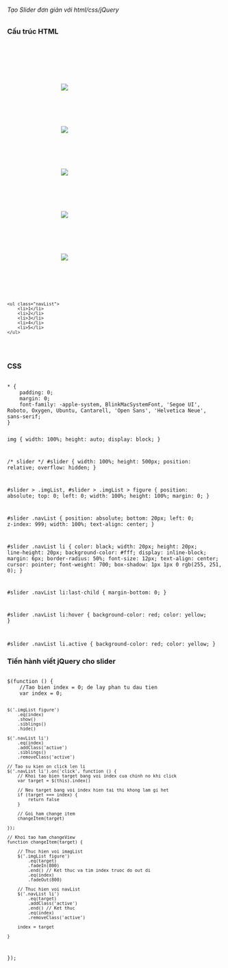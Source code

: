 ###### Tạo Slider đơn giản với html/css/jQuery

### Cấu trúc HTML

<code>
<section id="slider">
    <div class="imgList">
        <figure>
            <img src="images/1.jpg">
        </figure>
        <figure>
            <img src="images/2.jpg">
        </figure>
        <figure>
            <img src="images/3.jpg">
        </figure>
        <figure>
            <img src="images/4.jpg">
        </figure>
        <figure>
            <img src="images/5.jpg">
        </figure>
    </div>

    <ul class="navList">
        <li>1</li>
        <li>2</li>
        <li>3</li>
        <li>4</li>
        <li>5</li>
    </ul>
</section>
</code>

### CSS

<code>
* {
    padding: 0;
    margin: 0;
    font-family: -apple-system, BlinkMacSystemFont, 'Segoe UI', Roboto, Oxygen, Ubuntu, Cantarell, 'Open Sans', 'Helvetica Neue', sans-serif;
}

img {
    width: 100%;
    height: auto;
    display: block;
}

/* slider */
#slider {
    width: 100%;
    height: 500px;
    position: relative;
    overflow: hidden;
}

#slider > .imgList,
#slider > .imgList > figure {
    position: absolute;
    top: 0;
    left: 0;
    width: 100%;
    height: 100%;
    margin: 0;
}

#slider .navList {
    position: absolute;
    bottom: 20px;
    left: 0;
    z-index: 999;
    width: 100%;
    text-align: center;
}

#slider .navList li {
    color: black;
    width: 20px;
    height: 20px;
    line-height: 20px;
    background-color: #fff;
    display: inline-block;
    margin: 6px;
    border-radius: 50%;
    font-size: 12px;
    text-align: center;
    cursor: pointer;
    font-weight: 700;
    box-shadow: 1px 1px 0 rgb(255, 251, 0);
}

#slider .navList li:last-child {
    margin-bottom: 0;
}

#slider .navList li:hover {
    background-color: red;
    color: yellow;
}

#slider .navList li.active {
    background-color: red;
    color: yellow;
}
</code>


### Tiến hành viết jQuery cho slider

<code>
$(function () {
    //Tao bien index = 0; de lay phan tu dau tien
    var index = 0;

    $('.imgList figure')
        .eq(index)
        .show()
        .siblings()
        .hide()

    $('.navList li')
        .eq(index)
        .addClass('active')
        .siblings()
        .removeClass('active')

    // Tao su kien on click len li
    $('.navList li').on('click', function () {
        // Khoi tao bien target bang voi index cua chinh no khi click
        var target = $(this).index()

        // Neu target bang voi index hien tai thi khong lam gi het
        if (target === index) {
            return false
        }

        // Goi ham change item
        changeItem(target)

    });

    // Khoi tao ham changeView 
    function changeItem(target) {

        // Thuc hien voi imagList
        $('.imgList figure')
            .eq(target)
            .fadeIn(800)
            .end() // Ket thuc va tim index truoc do out di
            .eq(index)
            .fadeOut(800)

        // Thuc hien voi navList
        $('.navList li')
            .eq(target)
            .addClass('active')
            .end() // Ket thuc
            .eq(index)
            .removeClass('active')

        index = target

    }

});

</code>
